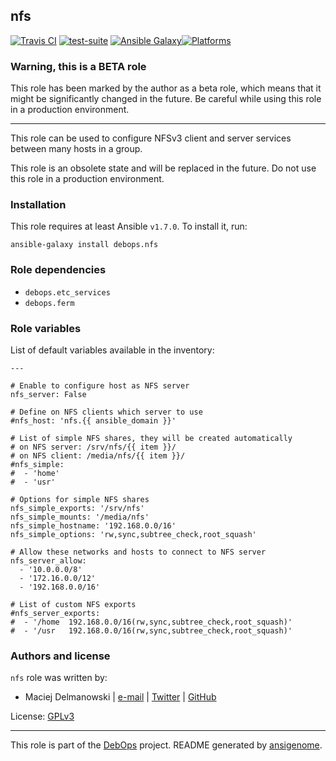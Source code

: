 ## nfs

[![Travis CI](https://secure.travis-ci.org/debops/ansible-nfs.png)](http://travis-ci.org/debops/ansible-nfs) [![test-suite](http://img.shields.io/badge/test--suite-ansible--nfs-blue.svg)](https://github.com/debops/test-suite/tree/master/ansible-nfs/) [![Ansible Galaxy](http://img.shields.io/badge/galaxy-debops.nfs-660198.svg)](https://galaxy.ansible.com/list#/roles/1579)[![Platforms](http://img.shields.io/badge/platforms-debian%20|%20ubuntu-lightgrey.svg)](#)

### Warning, this is a BETA role

This role has been marked by the author as a beta role, which means that it
might be significantly changed in the future. Be careful while using this role
in a production environment.

***
This role can be used to configure NFSv3 client and server services between
many hosts in a group.

This role is an obsolete state and will be replaced in the future. Do not
use this role in a production environment.


### Installation

This role requires at least Ansible `v1.7.0`. To install it, run:

    ansible-galaxy install debops.nfs



### Role dependencies

- `debops.etc_services`
- `debops.ferm`



### Role variables

List of default variables available in the inventory:

    ---
    
    # Enable to configure host as NFS server
    nfs_server: False
    
    # Define on NFS clients which server to use
    #nfs_host: 'nfs.{{ ansible_domain }}'
    
    # List of simple NFS shares, they will be created automatically
    # on NFS server: /srv/nfs/{{ item }}/
    # on NFS client: /media/nfs/{{ item }}/
    #nfs_simple:
    #  - 'home'
    #  - 'usr'
    
    # Options for simple NFS shares
    nfs_simple_exports: '/srv/nfs'
    nfs_simple_mounts: '/media/nfs'
    nfs_simple_hostname: '192.168.0.0/16'
    nfs_simple_options: 'rw,sync,subtree_check,root_squash'
    
    # Allow these networks and hosts to connect to NFS server
    nfs_server_allow:
      - '10.0.0.0/8'
      - '172.16.0.0/12'
      - '192.168.0.0/16'
    
    # List of custom NFS exports
    #nfs_server_exports:
    #  - '/home  192.168.0.0/16(rw,sync,subtree_check,root_squash)'
    #  - '/usr   192.168.0.0/16(rw,sync,subtree_check,root_squash)'




### Authors and license

`nfs` role was written by:

- Maciej Delmanowski | [e-mail](mailto:drybjed@gmail.com) | [Twitter](https://twitter.com/drybjed) | [GitHub](https://github.com/drybjed)

License: [GPLv3](https://tldrlegal.com/license/gnu-general-public-license-v3-(gpl-3))

***

This role is part of the [DebOps](http://debops.org/) project. README generated by [ansigenome](https://github.com/nickjj/ansigenome/).
